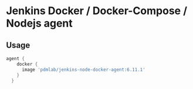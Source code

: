 # Jenkins Docker / Docker-Compose / Nodejs agent

## Usage

```groovy
agent {
    docker {
      image 'pdmlab/jenkins-node-docker-agent:6.11.1'
    }
  }
```

